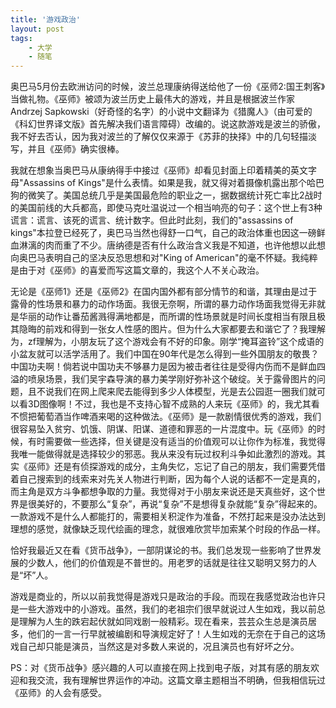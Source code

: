 ```yaml
---
title: '游戏政治'
layout: post
tags:
    - 大学
    - 随笔
---
```


奥巴马5月份去欧洲访问的时候，波兰总理康纳得送给他了一份《巫师2:国王刺客》当做礼物。《巫师》被颂为波兰历史上最伟大的游戏，并且是根据波兰作家Andrzej Sapkowski（好奇怪的名字）的小说中文翻译为《猎魔人》（由可爱的《科幻世界译文版》首先解决我们语言障碍）改编的。说这款游戏是波兰的骄傲，我不好去否认，因为我对波兰的了解仅仅来源于《苏菲的抉择》中的几句轻描淡写，并且《巫师》确实很棒。

我就在想象当奥巴马从康纳得手中接过《巫师》却看见封面上印着精美的英文字母"Assassins of Kings"是什么表情。如果是我，就又得对着摄像机露出那个哈巴狗的微笑了。美国总统几乎是美国最危险的职业之一，据数据统计死亡率比2战时的美国前线的大兵都高，即使马克吐温说过一个相当响亮的句子：这个世上有3种谎言：谎言、该死的谎言、统计数字。但此时此刻，我们的"assassins of kings"本拉登已经死了，奥巴马当然也得舒一口气，自己的政治体重也因这一磅鲜血淋漓的肉而重了不少。唐纳德是否有什么政治含义我是不知道，也许他想以此想向奥巴马表明自己的坚决反恐思想和对"King of American"的毫不怀疑。我纯粹是由于对《巫师》的喜爱而写这篇文章的，我这个人不关心政治。

无论是《巫师1》还是《巫师2》在国内国外都有部分情节的和谐，其理由是过于露骨的性场景和暴力的动作场面。我很无奈啊，所谓的暴力动作场面我觉得无非就是华丽的动作让番茄酱溅得满地都是，而所谓的性场景就是时间长度相当有限且极其隐晦的前戏和得到一张女人性感的图片。但为什么大家都要去和谐它了？我理解为，zf理解为，小朋友玩了这个游戏会有不好的印象。刚学“掩耳盗铃”这个成语的小盆友就可以活学活用了。我们中国在90年代是怎么得到一些外国朋友的敬畏？中国功夫啊！倘若说中国功夫不够暴力是因为被击者往往是受得内伤而不是鲜血四溢的喷泉场景，我们吴宇森导演的暴力美学刚好弥补这个破绽。关于露骨图片的问题，且不说我们在网上爬来爬去能得到多少人体模型，光是去公园逛一圈我们就可以看3D图像啊！不过，我也是不支持心智不成熟的人来玩《巫师》的，我尤其看不惯把葡萄酒当作啤酒来喝的这种做法。《巫师》是一款剧情很优秀的游戏，我们很容易坠入贫穷、饥饿、阴谋、阳谋、道德和罪恶的一片混度中。玩《巫师》的时候，有时需要做一些选择，但关键是没有适当的价值观可以让你作为标准，我觉得我唯一能做得就是选择较少的邪恶。我从来没有玩过权利斗争如此激烈的游戏。其实《巫师》还是有侦探游戏的成分，主角失忆，忘记了自己的朋友，我们需要凭借着自己搜索到的线索来对先关人物进行判断，因为每个人说的话都不一定是真的，而主角是双方斗争都想争取的力量。我觉得对于小朋友来说还是天真些好，这个世界是很美好的，不要那么“复杂”，再说“复杂”不是想得复杂就能“复杂”得起来的。一款游戏不是什么人都能打的，需要相关积淀作为准备，不然打起来是没办法达到理想的感觉，就像缺乏现代绘画的理念，就很难欣赏毕加索某个时段的作品一样。

恰好我最近又在看《货币战争》，一部阴谋论的书。我们总发现一些影响了世界发展的少数人，他们的价值观是不普世的。用老罗的话就是往往又聪明又努力的人是“坏”人。

游戏是商业的，所以以前我觉得是游戏只是政治的手段。而现在我感觉政治也许只是一些大游戏中的小游戏。虽然，我们的老祖宗们很早就说过人生如戏，我以前总是理解为人生的跌宕起伏就如同戏剧一般精彩。现在看来，芸芸众生总是演员居多，他们的一言一行早就被编剧和导演规定好了！人生如戏的无奈在于自己的这场戏自己却只能是演员，当然这是对多数人来说的，况且演员也有好坏之分。

PS：对《货币战争》感兴趣的人可以直接在网上找到电子版，对其有感的朋友欢迎和我交流，我有理解世界运作的冲动。这篇文章主题相当不明确，但我相信玩过《巫师》的人会有感受。

